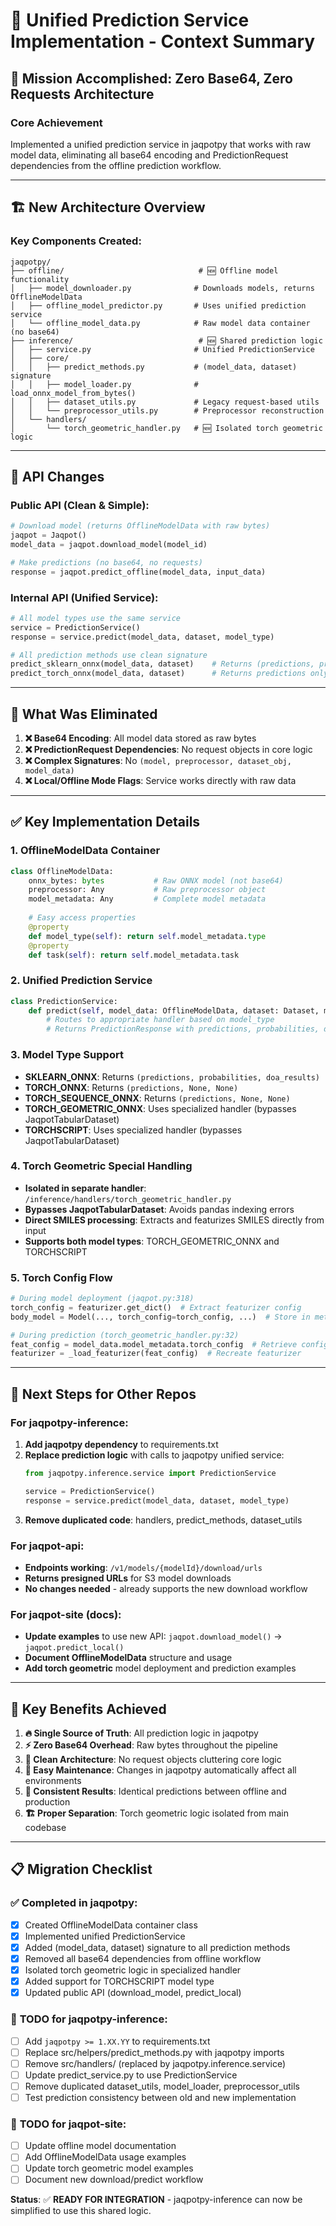 # 📝 Unified Prediction Service Implementation - Context Summary

## 🎯 **Mission Accomplished: Zero Base64, Zero Requests Architecture**

### **Core Achievement**
Implemented a unified prediction service in jaqpotpy that works with raw model data, eliminating all base64 encoding and PredictionRequest dependencies from the offline prediction workflow.

---

## 🏗️ **New Architecture Overview**

### **Key Components Created:**

```
jaqpotpy/
├── offline/                              # 🆕 Offline model functionality
│   ├── model_downloader.py              # Downloads models, returns OfflineModelData
│   ├── offline_model_predictor.py       # Uses unified prediction service
│   └── offline_model_data.py            # Raw model data container (no base64)
├── inference/                            # 🆕 Shared prediction logic
│   ├── service.py                       # Unified PredictionService
│   ├── core/
│   │   ├── predict_methods.py           # (model_data, dataset) signature
│   │   ├── model_loader.py              # load_onnx_model_from_bytes()
│   │   ├── dataset_utils.py             # Legacy request-based utils
│   │   └── preprocessor_utils.py        # Preprocessor reconstruction
│   └── handlers/
│       └── torch_geometric_handler.py   # 🆕 Isolated torch geometric logic
```

---

## 🔧 **API Changes**

### **Public API (Clean & Simple):**

```python
# Download model (returns OfflineModelData with raw bytes)
jaqpot = Jaqpot()
model_data = jaqpot.download_model(model_id)

# Make predictions (no base64, no requests)
response = jaqpot.predict_offline(model_data, input_data)
```

### **Internal API (Unified Service):**
```python
# All model types use the same service
service = PredictionService()
response = service.predict(model_data, dataset, model_type)

# All prediction methods use clean signature
predict_sklearn_onnx(model_data, dataset)    # Returns (predictions, probs, doa)
predict_torch_onnx(model_data, dataset)      # Returns predictions only
```

---

## 🚫 **What Was Eliminated**

1. **❌ Base64 Encoding**: All model data stored as raw bytes
2. **❌ PredictionRequest Dependencies**: No request objects in core logic
3. **❌ Complex Signatures**: No `(model, preprocessor, dataset_obj, model_data)` 
4. **❌ Local/Offline Mode Flags**: Service works directly with raw data

---

## ✅ **Key Implementation Details**

### **1. OfflineModelData Container**
```python
class OfflineModelData:
    onnx_bytes: bytes           # Raw ONNX model (not base64)
    preprocessor: Any           # Raw preprocessor object 
    model_metadata: Any         # Complete model metadata
    
    # Easy access properties
    @property
    def model_type(self): return self.model_metadata.type
    @property  
    def task(self): return self.model_metadata.task
```

### **2. Unified Prediction Service**
```python
class PredictionService:
    def predict(self, model_data: OfflineModelData, dataset: Dataset, model_type: str):
        # Routes to appropriate handler based on model_type
        # Returns PredictionResponse with predictions, probabilities, doa
```

### **3. Model Type Support**
- **SKLEARN_ONNX**: Returns `(predictions, probabilities, doa_results)`
- **TORCH_ONNX**: Returns `(predictions, None, None)`
- **TORCH_SEQUENCE_ONNX**: Returns `(predictions, None, None)`
- **TORCH_GEOMETRIC_ONNX**: Uses specialized handler (bypasses JaqpotTabularDataset)
- **TORCHSCRIPT**: Uses specialized handler (bypasses JaqpotTabularDataset)

### **4. Torch Geometric Special Handling**
- **Isolated in separate handler**: `/inference/handlers/torch_geometric_handler.py`
- **Bypasses JaqpotTabularDataset**: Avoids pandas indexing errors
- **Direct SMILES processing**: Extracts and featurizes SMILES directly from input
- **Supports both model types**: TORCH_GEOMETRIC_ONNX and TORCHSCRIPT

### **5. Torch Config Flow**
```python
# During model deployment (jaqpot.py:318)
torch_config = featurizer.get_dict()  # Extract featurizer config
body_model = Model(..., torch_config=torch_config, ...)  # Store in metadata

# During prediction (torch_geometric_handler.py:32)
feat_config = model_data.model_metadata.torch_config  # Retrieve config
featurizer = _load_featurizer(feat_config)  # Recreate featurizer
```

---

## 🔄 **Next Steps for Other Repos**

### **For jaqpotpy-inference:**
1. **Add jaqpotpy dependency** to requirements.txt
2. **Replace prediction logic** with calls to jaqpotpy unified service:
   ```python
   from jaqpotpy.inference.service import PredictionService
   
   service = PredictionService()
   response = service.predict(model_data, dataset, model_type)
   ```
3. **Remove duplicated code**: handlers, predict_methods, dataset_utils

### **For jaqpot-api:**
- **Endpoints working**: `/v1/models/{modelId}/download/urls`
- **Returns presigned URLs** for S3 model downloads
- **No changes needed** - already supports the new download workflow

### **For jaqpot-site (docs):**
- **Update examples** to use new API: `jaqpot.download_model()` → `jaqpot.predict_local()`
- **Document OfflineModelData** structure and usage
- **Add torch geometric** model deployment and prediction examples

---

## 🎯 **Key Benefits Achieved**

1. **🔥 Single Source of Truth**: All prediction logic in jaqpotpy
2. **⚡ Zero Base64 Overhead**: Raw bytes throughout the pipeline
3. **🧹 Clean Architecture**: No request objects cluttering core logic
4. **🔧 Easy Maintenance**: Changes in jaqpotpy automatically affect all environments
5. **🎯 Consistent Results**: Identical predictions between offline and production
6. **🏗️ Proper Separation**: Torch geometric logic isolated from main codebase

---

## 📋 **Migration Checklist**

### ✅ **Completed in jaqpotpy:**
- [x] Created OfflineModelData container class
- [x] Implemented unified PredictionService 
- [x] Added (model_data, dataset) signature to all prediction methods
- [x] Removed all base64 dependencies from offline workflow
- [x] Isolated torch geometric logic in specialized handler
- [x] Added support for TORCHSCRIPT model type
- [x] Updated public API (download_model, predict_local)

### 🔄 **TODO for jaqpotpy-inference:**
- [ ] Add `jaqpotpy >= 1.XX.YY` to requirements.txt
- [ ] Replace src/helpers/predict_methods.py with jaqpotpy imports
- [ ] Remove src/handlers/ (replaced by jaqpotpy.inference.service)
- [ ] Update predict_service.py to use PredictionService
- [ ] Remove duplicated dataset_utils, model_loader, preprocessor_utils
- [ ] Test prediction consistency between old and new implementation

### 🔄 **TODO for jaqpot-site:**
- [ ] Update offline model documentation
- [ ] Add OfflineModelData usage examples
- [ ] Update torch geometric model examples
- [ ] Document new download/predict workflow

**Status**: ✅ **READY FOR INTEGRATION** - jaqpotpy-inference can now be simplified to use this shared logic.
